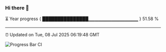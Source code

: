 ### Hi there 👋

⏳ Year progress { ███████████████▁▁▁▁▁▁▁▁▁▁▁▁▁▁▁ } 51.58 %

---

⏰ Updated on Tue, 08 Jul 2025 06:19:48 GMT

![Progress Bar CI](https://github.com/code-lakshay/GitHub-Actions-Demo/workflows/Progress%20Bar%20CI/badge.svg)
